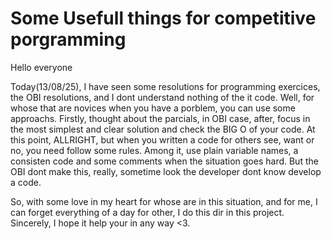 # Some Usefull things for competitive porgramming
Hello everyone


Today(13/08/25), I have seen some resolutions for programming exercices, the OBI resolutions, and I dont understand nothing of the it code.
Well, for whose that are novices when you have a porblem, you can use some approachs. Firstly, thought about the parcials, in OBI case, after, focus in the most simplest and clear solution and check the BIG O of your code.
At this point, ALLRIGHT, but when you written a code for others see, want or no, you need follow some rules. Among it, use plain variable names, a consisten code and some comments when the situation goes hard.
But the OBI dont make this, really, sometime look the developer dont know develop a code. 


So, with some love in my heart for whose are in this situation, and for me, I can forget everything of a day for other, I do this dir in this project. Sincerely, I hope it help your in any way <3.
